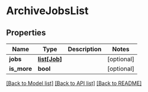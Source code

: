 # ArchiveJobsList

## Properties
Name | Type | Description | Notes
------------ | ------------- | ------------- | -------------
**jobs** | [**list[Job]**](Job.md) |  | [optional] 
**is_more** | **bool** |  | [optional] 

[[Back to Model list]](../README.md#documentation-for-models) [[Back to API list]](../README.md#documentation-for-api-endpoints) [[Back to README]](../README.md)


